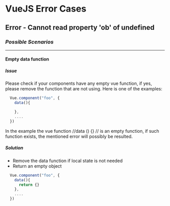 # VueJS Error Cases

## Error - Cannot read property '__ob__' of undefined

### _Possible Scenarios_

----

#### **Empty data function**

##### *Issue*

Please check if your components have any empty vue function, if yes, please remove the function that are not using. Here is one of the examples:

``` javascript
  Vue.component("foo", {
    data(){

    },
    ....
  })
```

In the example the vue function //data () {} // is an empty function, if such function exists, the mentioned error will possibly be resulted.

##### *Solution*

- Remove the data function if local state is not needed
- Return an empty object

``` javascript
  Vue.component("foo", {
    data(){
      return {}
    },
    ....
  })
```
